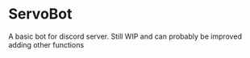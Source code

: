 # ServoBot
A basic bot for discord server. Still WIP and can probably be improved adding other functions
